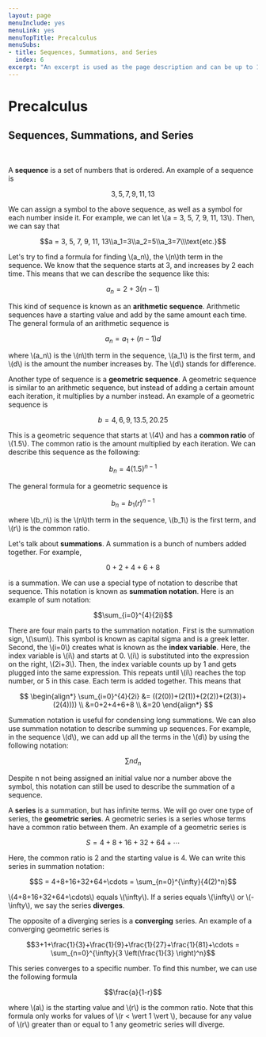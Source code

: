 ```yaml
---
layout: page
menuInclude: yes
menuLink: yes
menuTopTitle: Precalculus
menuSubs:
- title: Sequences, Summations, and Series
  index: 6
excerpt: "An excerpt is used as the page description and can be up to 160 characters long..."
---
```



<h1>Precalculus</h1>

<h2>Sequences, Summations, and Series</h2><br>

A <b>sequence</b> is a set of numbers that is ordered. An example of a sequence is

$$3, 5, 7, 9, 11, 13$$

We can assign a symbol to the above sequence, as well as a symbol for each number inside it. For example, we can let \\(a = 3, 5, 7, 9, 11, 13\\). Then, we can say that

$$a = 3, 5, 7, 9, 11, 13\\a_1=3\\a_2=5\\a_3=7\\\text{etc.}$$

Let's try to find a formula for finding \\(a_n\\), the \\(n\\)th term in the sequence. We know that the sequence starts at 3, and increases by 2 each time. This means that we can describe the sequence like this:

$$a_n = 2 + 3(n-1)$$

This kind of sequence is known as an <b>arithmetic sequence</b>. Arithmetic sequences have a starting value and add by the same amount each time. The general formula of an arithmetic sequence is

$$a_n = a_1+(n-1)d$$

where \\(a_n\\) is the \\(n\\)th term in the sequence, \\(a_1\\) is the first term, and \\(d\\) is the amount the number increases by. The \\(d\\) stands for difference.

Another type of sequence is a <b>geometric sequence</b>. A geometric sequence is similar to an arithmetic sequence, but instead of adding a certain amount each iteration, it multiplies by a number instead. An example of a geometric sequence is

$$b = 4, 6, 9, 13.5, 20.25$$

This is a geometric sequence that starts at \\(4\\) and has a <b>common ratio</b> of \\(1.5\\). The common ratio is the amount multiplied by each iteration. We can describe this sequence as the following:

$$b_n = 4(1.5)^{n-1}$$

The general formula for a geometric sequence is

$$b_n = b_1(r)^{n-1}$$

where \\(b_n\\) is the \\(n\\)th term in the sequence, \\(b_1\\) is the first term, and \\(r\\) is the common ratio.

Let's talk about <b>summations</b>. A summation is a bunch of numbers added together. For example,

$$0+2+4+6+8$$

is a summation. We can use a special type of notation to describe that sequence. This notation is known as <b>summation notation</b>. Here is an example of sum notation:

$$\sum_{i=0}^{4}{2i}$$

There are four main parts to the summation notation. First is the summation sign, \\(\sum\\). This symbol is known as capital sigma and is a greek letter. Second, the \\(i=0\\) creates what is known as the <b>index variable</b>. Here, the index variable is \\(i\\) and starts at 0. \\(i\\) is substituted into the expression on the right, \\(2i+3\\). Then, the index variable counts up by 1 and gets plugged into the same expression. This repeats until \\(i\\) reaches the top number, or 5 in this case. Each term is added together. This means that

$$
\begin{align*}
\sum_{i=0}^{4}{2i} &= ((2(0))+(2(1))+(2(2))+(2(3))+(2(4)))) \\
&=0+2+4+6+8 \\
&=20
\end{align*}
$$

Summation notation is useful for condensing long summations. We can also use summation notation to describe summing up sequences. For example, in the sequence \\(d\\), we can add up all the terms in the \\(d\\) by using the following notation:

$$\sum{n}{}{d_n}$$

Despite n not being assigned an initial value nor a number above the symbol, this notation can still be used to describe the summation of a sequence.

A <b>series</b> is a summation, but has infinite terms. We will go over one type of series, the <b>geometric series</b>. A geometric series is a series whose terms have a common ratio between them. An example of a geometric series is

$$S = 4+8+16+32+64+\cdots$$

Here, the common ratio is 2 and the starting value is 4. We can write this series in summation notation:

$$S = 4+8+16+32+64+\cdots = \sum_{n=0}^{\infty}{4(2)^n}$$

\\(4+8+16+32+64+\cdots\\) equals \\(\infty\\). If a series equals \\(\infty\\) or \\(-\infty\\), we say the series <b>diverges</b>.

The opposite of a diverging series is a <b>converging</b> series. An example of a converging geometric series is

$$3+1+\frac{1}{3}+\frac{1}{9}+\frac{1}{27}+\frac{1}{81}+\cdots = \sum_{n=0}^{\infty}{3 \left(\frac{1}{3} \right)^n}$$

This series converges to a specific number. To find this number, we can use the following formula

$$\frac{a}{1-r}$$

where \\(a\\) is the starting value and \\(r\\) is the common ratio. Note that this formula only works for values of \\(r < \vert 1 \vert \\), because for any value of \\(r\\) greater than or equal to 1 any geometric series will diverge.
